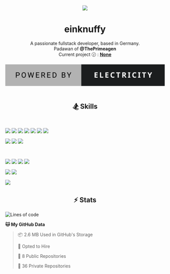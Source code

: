 <p align="center">
 <br />
 <a href="https://github.com/einKnuffy" target="_blank">
    <img width="150px" src="https://avatars.githubusercontent.com/u/66639485?s=400&u=fc9b6f7cbddb6dfbb93dc63483f7fc7aee75ac2e&v=4" />
 </a>
 <h1 align="center"><b>einknuffy</b></h1>
 <p align="center">
  A passionate fullstack developer, based in Germany. <br/>
  Padawan of <b>@ThePrimeagen</b> <br/>
  Current project 🕜 : <b><a href="https://github.com/einKnuffy">None</a></b> <br/> <br/>
  <img src="/powered-by-electricity.svg" /> <br/> <br/> 
</p>

<!-- Uncomment and use the following lines if you want to include dynamic content like stats or badges
<p align="center">
 <img src="https://lanyard.cnrad.dev/api/675737917200662539" alt="" width="300px" />
</p>
<p align="center">
 <img src="https://github-readme-stats-einknuffy.vercel.app/api/top-langs/?username=einKnuffy&layout=donut" alt="" width="300px" />
</p>
-->

<p align="center">
 <h2 align="center"><b>🏂 Skills</b></h2>
 <p align="center">
  <br/>
    <p>
    <img src="https://img.shields.io/badge/Rust-000000?style=for-the-badge&logo=rust&logoColor=white" />
    <img src="https://img.shields.io/badge/C-00599C?style=for-the-badge&logo=c&logoColor=white" />
    <img src="https://img.shields.io/badge/C%2B%2B-00599C?style=for-the-badge&logo=c%2B%2B&logoColor=white" />
    <img src="https://img.shields.io/badge/TypeScript-007ACC?style=for-the-badge&logo=typescript&logoColor=white" />
    <img src="https://img.shields.io/badge/JavaScript-323330?style=for-the-badge&logo=javascript&logoColor=F7DF1E" />
    <img src="https://img.shields.io/badge/C%23-239120?style=for-the-badge&logo=csharp&logoColor=white" />
    <img src="https://img.shields.io/badge/Java-ED8B00?style=for-the-badge&logo=openjdk&logoColor=white" />
    </p>
  <p>
    <img src="https://img.shields.io/badge/HTML5-E34F26?style=for-the-badge&logo=html5&logoColor=white" />
    <img src="https://img.shields.io/badge/CSS3-1572B6?style=for-the-badge&logo=css3&logoColor=white" />
    <img src="https://img.shields.io/badge/Lua-2C2D72?style=for-the-badge&logo=lua&logoColor=white" />
 </p>
 <br/>
  <p>
    <img src="https://img.shields.io/badge/React-20232A?style=for-the-badge&logo=react&logoColor=61DAFB" />
    <img src="https://img.shields.io/badge/Next.JS-111111?style=for-the-badge&logo=next.js&logoColor=FFFEEE" />
    <img src="https://img.shields.io/badge/Node.js-43853D?style=for-the-badge&logo=node.js&logoColor=white" />
    <img src="https://img.shields.io/badge/Tailwind_CSS-38B2AC?style=for-the-badge&logo=tailwind-css&logoColor=white" />
 </p>
 <p>
    <img src="https://img.shields.io/badge/MySQL-00000F?style=for-the-badge&logo=mysql&logoColor=white" />
    <img src="https://img.shields.io/badge/MongoDB-4EA94B?style=for-the-badge&logo=mongodb&logoColor=white" />
 </p>
 <p>
    <img src="https://img.shields.io/badge/Unity-100000?style=for-the-badge&logo=unity&logoColor=white" />
 </p>
</p>

<p align="center">
 <h2 align="center"><b>⚡ Stats</b></h2>
 <p align="center">
    
<!--START_SECTION:waka-->
![Lines of code](https://img.shields.io/badge/From%20Hello%20World%20I%27ve%20Written-9.4%20million%20lines%20of%20code-blue)

**🐱 My GitHub Data** 

> 📦 2.6 MB Used in GitHub's Storage 
 > 
> 💼 Opted to Hire
 > 
> 📜 8 Public Repositories 
 > 
> 🔑 36 Private Repositories 
 > 

<!--END_SECTION:waka-->

 </p>
</p>
